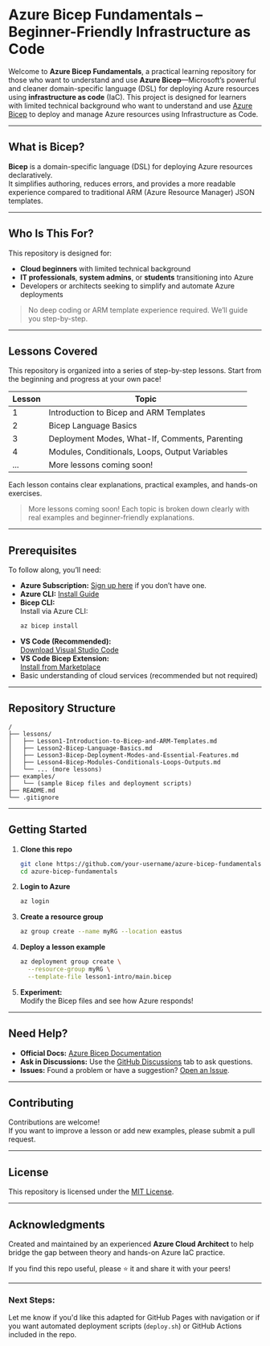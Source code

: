 # Azure Bicep Fundamentals – Beginner-Friendly Infrastructure as Code

Welcome to **Azure Bicep Fundamentals**, a practical learning repository for those who want to understand and use **Azure Bicep**—Microsoft’s powerful and cleaner domain-specific language (DSL) for deploying Azure resources using **infrastructure as code** (IaC).
This project is designed for learners with limited technical background who want to understand and use [Azure Bicep](https://docs.microsoft.com/en-us/azure/azure-resource-manager/bicep/overview) to deploy and manage Azure resources using Infrastructure as Code.

---

##  What is Bicep?

**Bicep** is a domain-specific language (DSL) for deploying Azure resources declaratively.  
It simplifies authoring, reduces errors, and provides a more readable experience compared to traditional ARM (Azure Resource Manager) JSON templates.

---

##  Who Is This For?

This repository is designed for:
- **Cloud beginners** with limited technical background
- **IT professionals**, **system admins**, or **students** transitioning into Azure
- Developers or architects seeking to simplify and automate Azure deployments

>  No deep coding or ARM template experience required. We’ll guide you step-by-step.

---
##  Lessons Covered

This repository is organized into a series of step-by-step lessons. Start from the beginning and progress at your own pace!

| Lesson | Topic                                              |
|--------|----------------------------------------------------|
| 1      | Introduction to Bicep and ARM Templates            |
| 2      | Bicep Language Basics                              |
| 3      | Deployment Modes, What-If, Comments, Parenting     |
| 4      | Modules, Conditionals, Loops, Output Variables     |
| ...    | More lessons coming soon!                          |

Each lesson contains clear explanations, practical examples, and hands-on exercises.

>  More lessons coming soon! Each topic is broken down clearly with real examples and beginner-friendly explanations.

---

##  Prerequisites
To follow along, you’ll need:

- **Azure Subscription:** [Sign up here](https://azure.microsoft.com/free/) if you don’t have one.
- **Azure CLI:** [Install Guide](https://docs.microsoft.com/cli/azure/install-azure-cli)
- **Bicep CLI:**  
  Install via Azure CLI:
  ```sh
  az bicep install
  ```
- **VS Code (Recommended):**  
  [Download Visual Studio Code](https://code.visualstudio.com/)
- **VS Code Bicep Extension:**  
  [Install from Marketplace](https://marketplace.visualstudio.com/items?itemName=ms-azuretools.vscode-bicep)
- Basic understanding of cloud services (recommended but not required)

---

##  Repository Structure

```text
/
├── lessons/
│   ├── Lesson1-Introduction-to-Bicep-and-ARM-Templates.md
│   ├── Lesson2-Bicep-Language-Basics.md
│   ├── Lesson3-Bicep-Deployment-Modes-and-Essential-Features.md
│   ├── Lesson4-Bicep-Modules-Conditionals-Loops-Outputs.md
│   └── ... (more lessons)
├── examples/
│   └── (sample Bicep files and deployment scripts)
├── README.md
└── .gitignore
```

---

##  Getting Started

1. **Clone this repo**

   ```bash
   git clone https://github.com/your-username/azure-bicep-fundamentals.git
   cd azure-bicep-fundamentals
   ```

2. **Login to Azure**

   ```bash
   az login
   ```

3. **Create a resource group**

   ```bash
   az group create --name myRG --location eastus
   ```

4. **Deploy a lesson example**

   ```bash
   az deployment group create \
     --resource-group myRG \
     --template-file lesson1-intro/main.bicep
   ```
   
5. **Experiment:**  
   Modify the Bicep files and see how Azure responds!
---

##  Need Help?

- **Official Docs:** [Azure Bicep Documentation](https://docs.microsoft.com/azure/azure-resource-manager/bicep/)
- **Ask in Discussions:** Use the [GitHub Discussions](https://github.com/<your-org-or-username>/azure-bicep-learning/discussions) tab to ask questions.
- **Issues:** Found a problem or have a suggestion? [Open an Issue](https://github.com/<your-org-or-username>/azure-bicep-learning/issues).

---

##  Contributing

Contributions are welcome!  
If you want to improve a lesson or add new examples, please submit a pull request.

---

##  License

This repository is licensed under the [MIT License](LICENSE).

---

##  Acknowledgments

Created and maintained by an experienced **Azure Cloud Architect** to help bridge the gap between theory and hands-on Azure IaC practice.

If you find this repo useful, please ⭐️ it and share it with your peers!

---

###  Next Steps:

Let me know if you'd like this adapted for GitHub Pages with navigation or if you want automated deployment scripts (`deploy.sh`) or GitHub Actions included in the repo.

